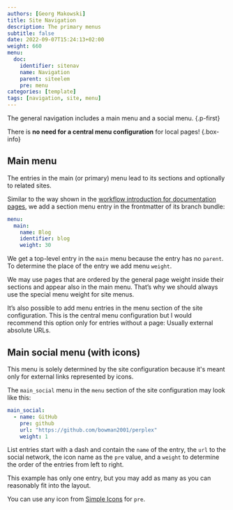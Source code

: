 ```yaml
---
authors: [Georg Makowski]
title: Site Navigation
description: The primary menus
subtitle: false
date: 2022-09-07T15:24:13+02:00 
weight: 660
menu:
  doc:
    identifier: sitenav
    name: Navigation
    parent: siteelem
    pre: menu
categories: [template]
tags: [navigation, site, menu]
---
```


The general navigation includes a main menu and a social menu.
{.p-first} <!--more-->

There is **no need for a central menu configuration** for local pages!
{.box-info}

## Main menu

The entries in the main (or primary) menu lead to its sections and optionally to related sites.

Similar to the way shown in the [workflow introduction for documentation pages](/doc/intro/workflow/content#documentation-pages), we add a section menu entry in the frontmatter of its branch bundle:

```yaml {.left-in}
menu:
  main:
    name: Blog
    identifier: blog
    weight: 30
```

We get a top-level entry in the `main` menu because the entry has no `parent`. To determine the place of the entry we add menu `weight`.

We may use pages that are ordered by the general page weight inside their sections and appear also in the main menu. That’s why we should always use the special menu weight for site menus.

It’s also possible to add menu entries in the menu section of the site configuration. This is the central menu configuration but I would recommend this option only for entries without a page: Usually external absolute URLs.

## Main social menu (with icons)

This menu is solely determined by the site configuration because it's meant only for external links represented by icons.

The `main_social` menu in the `menu` section of the site configuration may look like this:

```yaml
main_social:
  - name: GitHub
    pre: github
    url: "https://github.com/bowman2001/perplex"
    weight: 1
```

List entries start with a dash and contain the `name` of the entry, the `url` to the social network, the icon name as the `pre` value, and a `weight` to determine the order of the entries from left to right.

This example has only one entry, but you may add as many as you can reasonably fit into the layout.

You can use any icon from [Simple Icons](https://simpleicons.org) for `pre`.
